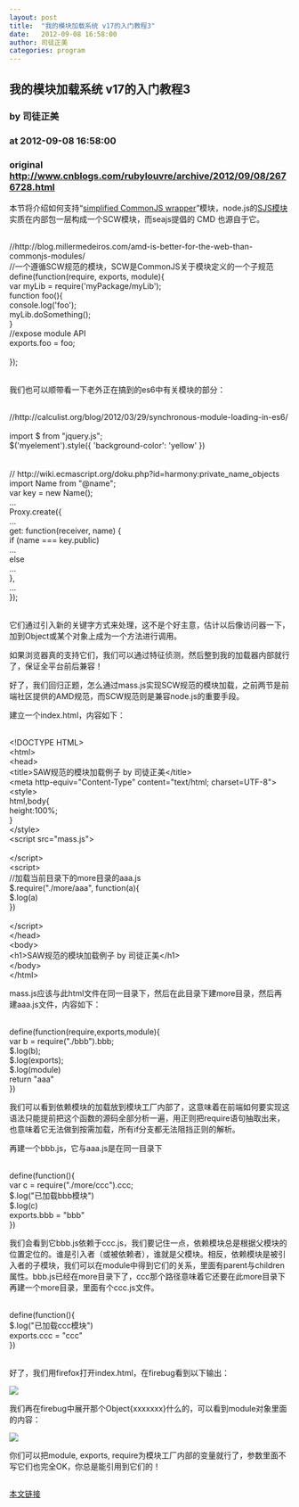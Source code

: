 ```yaml
---
layout: post
title:  "我的模块加载系统 v17的入门教程3"
date:   2012-09-08 16:58:00
author: 司徒正美
categories: program
---
```


## 我的模块加载系统 v17的入门教程3
### by 司徒正美
### at 2012-09-08 16:58:00
### original <http://www.cnblogs.com/rubylouvre/archive/2012/09/08/2676728.html>

<p>本节将介绍如何支持“<a href="http://blog.millermedeiros.com/amd-is-better-for-the-web-than-commonjs-modules/">simplified CommonJS wrapper</a>”模块，node.js的<a href="https://github.com/joyent/node/blob/master/lib/module.js">SJS模块</a>实质在内部包一层构成一个SCW模块，而seajs提倡的 CMD 也源自于它。</p><br>//http://blog.millermedeiros.com/amd-is-better-for-the-web-than-commonjs-modules/<br>//一个遵循SCW规范的模块，SCW是CommonJS关于模块定义的一个子规范<br>define(function(require, exports, module){<br>    var myLib = require('myPackage/myLib');<br>    function foo(){<br>        console.log('foo');<br>        myLib.doSomething();<br>    }<br>    //expose module API<br>    exports.foo = foo;<br><br>});<br><br><p>我们也可以顺带看一下老外正在搞到的es6中有关模块的部分：</p><br>//http://calculist.org/blog/2012/03/29/synchronous-module-loading-in-es6/<br><br>import $ from "jquery.js";<br>$('myelement').style({ 'background-color': 'yellow' })<br><br><br>// http://wiki.ecmascript.org/doku.php?id=harmony:private_name_objects <br>import Name from "@name";<br>var key = new Name();<br>...<br>Proxy.create({<br>    ...<br>    get: function(receiver, name) {<br>        if (name === key.public)<br>            ...<br>        else<br>            ...<br>    },<br>    ...<br>});<br><br><p>它们通过引入新的关键字方式来处理，这不是个好主意，估计以后像访问器一下，加到Object或某个对象上成为一个方法进行调用。</p><p>如果浏览器真的支持它们，我们可以通过特征侦测，然后整到我的加载器内部就行了，保证全平台前后兼容！</p><p>好了，我们回归正题，怎么通过mass.js实现SCW规范的模块加载，之前两节是前端社区提供的AMD规范，而SCW规范则是兼容node.js的重要手段。</p><p>建立一个index.html，内容如下：</p><br>&lt;!DOCTYPE HTML&gt;<br>&lt;html&gt;<br>    &lt;head&gt;<br>        &lt;title&gt;SAW规范的模块加载例子 by 司徒正美&lt;/title&gt;<br>        &lt;meta http-equiv=&quot;Content-Type&quot; content=&quot;text/html; charset=UTF-8&quot;&gt;<br>        &lt;style&gt;<br>            html,body{<br>                height:100%;<br>            }<br>        &lt;/style&gt;<br>        &lt;script src=&quot;mass.js&quot;&gt;<br><br>        &lt;/script&gt;<br>        &lt;script&gt;<br>            //加载当前目录下的more目录的aaa.js<br>            $.require("./more/aaa", function(a){<br>                $.log(a)<br>            })<br><br>        &lt;/script&gt;<br>    &lt;/head&gt;<br>    &lt;body&gt;<br>        &lt;h1&gt;SAW规范的模块加载例子 by 司徒正美&lt;/h1&gt;<br>    &lt;/body&gt;<br>&lt;/html&gt;<br><p>mass.js应该与此html文件在同一目录下，然后在此目录下建more目录，然后再建aaa.js文件，内容如下：</p><br>define(function(require,exports,module){<br>    var b = require("./bbb").bbb;<br>    $.log(b);<br>    $.log(exports);<br>    $.log(module)<br>    return "aaa"<br>})<br><p>我们可以看到依赖模块的加载放到模块工厂内部了，这意味着在前端如何要实现这语法只能提前把这个函数的源码全部分析一遍，用正则把require语句抽取出来，也意味着它无法做到按需加载，所有if分支都无法阻挡正则的解析。</p><p>再建一个bbb.js，它与aaa.js是在同一目录下</p><br>define(function(){<br>    var c = require("./more/ccc").ccc;<br>    $.log("已加载bbb模块")<br>    $.log(c)<br>    exports.bbb = "bbb"<br>})<br><p>我们会看到它bbb.js依赖于ccc.js，我们要记住一点，依赖模块总是根据父模块的位置定位的。谁是引入者（或被依赖者），谁就是父模块。相反，依赖模块是被引入者的子模块，我们可以在module中得到它们的关系，里面有parent与children属性。bbb.js已经在more目录下了，ccc那个路径意味着它还要在此more目录下再建一个more目录，里面有个ccc.js文件。</p><br>define(function(){<br>   $.log("已加载ccc模块")<br>    exports.ccc = "ccc"<br>})<br><br><p>好了，我们用firefox打开index.html，在firebug看到以下输出：</p><div><img src="http://images.cnblogs.com/cnblogs_com/rubylouvre/205314/o_amd_7.jpg"></div><p>我们再在firebug中展开那个Object{xxxxxxx}什么的，可以看到module对象里面的内容：</p><div><img src="http://images.cnblogs.com/cnblogs_com/rubylouvre/205314/o_amd_8.jpg"></div><p>你们可以把module, exports, require为模块工厂内部的变量就行了，参数里面不写它们也完全OK，你总是能引用到它们的！</p><img src="http://www.cnblogs.com/rubylouvre/aggbug/2676728.html?type=1" width="1" height="1" alt=""><p><a href="http://www.cnblogs.com/rubylouvre/archive/2012/09/08/2676728.html">本文链接</a></p>